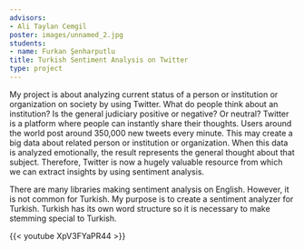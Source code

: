 ```yaml
---
advisors:
- Ali Taylan Cemgil
poster: images/unnamed_2.jpg
students:
- name: Furkan Şenharputlu
title: Turkish Sentiment Analysis on Twitter
type: project
---
```


My project is about analyzing current status of a person or institution or organization on society by using Twitter. What do people think about an institution? Is the general judiciary positive or negative? Or neutral? Twitter is a platform where people can instantly share their thoughts. Users around the world post around 350,000 new tweets every minute. This may create a big data about related person or institution or organization. When this data is analyzed emotionally, the result represents the general thought about that subject. Therefore, Twitter is now a hugely valuable resource from which we can extract insights by using sentiment analysis.


There are many libraries making sentiment analysis on English. However, it is not common for Turkish. My purpose is to create a sentiment analyzer for Turkish. Turkish has its own word structure so it is necessary to make stemming special to Turkish.


{{< youtube XpV3FYaPR44 >}}